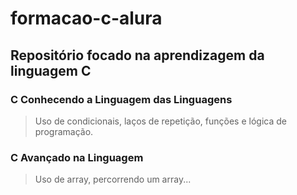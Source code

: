 # formacao-c-alura
## Repositório focado na aprendizagem da linguagem C
### C Conhecendo a Linguagem das Linguagens
> Uso de condicionais, laços de repetição, funções e lógica de programação.
### C Avançado na Linguagem 
> Uso de array, percorrendo um array...